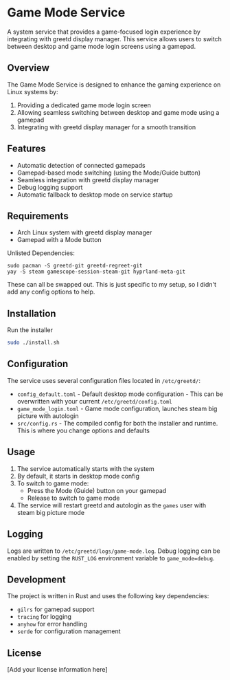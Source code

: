 # Game Mode Service

A system service that provides a game-focused login experience by integrating with greetd display manager. This service allows users to switch between desktop and game mode login screens using a gamepad.

## Overview

The Game Mode Service is designed to enhance the gaming experience on Linux systems by:

1. Providing a dedicated game mode login screen
2. Allowing seamless switching between desktop and game mode using a gamepad
3. Integrating with greetd display manager for a smooth transition

## Features

- Automatic detection of connected gamepads
- Gamepad-based mode switching (using the Mode/Guide button)
- Seamless integration with greetd display manager
- Debug logging support
- Automatic fallback to desktop mode on service startup

## Requirements

- Arch Linux system with greetd display manager
- Gamepad with a Mode button

Unlisted Dependencies:
```
sudo pacman -S greetd-git greetd-regreet-git
yay -S steam gamescope-session-steam-git hyprland-meta-git
```

These can all be swapped out. This is just specific to my setup, so I didn't add any config options to help.

## Installation

Run the installer
```bash
sudo ./install.sh
```

## Configuration

The service uses several configuration files located in `/etc/greetd/`:

- `config_default.toml` - Default desktop mode configuration - This can be overwritten with your current `/etc/greetd/config.toml`
- `game_mode_login.toml` - Game mode configuration, launches steam big picture with autologin
- `src/config.rs` - The compiled config for both the installer and runtime. This is where you change options and defaults

## Usage

1. The service automatically starts with the system
2. By default, it starts in desktop mode config
3. To switch to game mode:
   - Press the Mode (Guide) button on your gamepad
   - Release to switch to game mode
4. The service will restart greetd and autologin as the `games` user with steam big picture mode

## Logging

Logs are written to `/etc/greetd/logs/game-mode.log`. Debug logging can be enabled by setting the `RUST_LOG` environment variable to `game_mode=debug`.

## Development

The project is written in Rust and uses the following key dependencies:
- `gilrs` for gamepad support
- `tracing` for logging
- `anyhow` for error handling
- `serde` for configuration management

## License

[Add your license information here]
